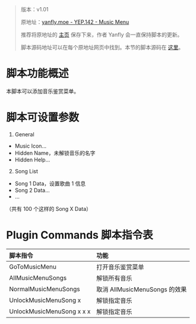 > 版本：v1.01
>
> 原地址：[yanfly.moe - YEP.142 - Music Menu](http://yanfly.moe/2017/06/16/yep-142-music-menu-rpg-maker-mv/)
> 
> 推荐将原地址的 [主页](http://yanfly.moe/yep/) 保存下来，作者 Yanfly 会一直保持脚本的更新。
> 
> 脚本源码地址可以在每个原地址网页中找到。本节的脚本源码在 [这里](https://www.dropbox.com/s/z3abimjnxiugqdh/YEP_MusicMenu.js?dl=0)。

# 脚本功能概述

本脚本可以添加音乐鉴赏菜单。

# 脚本可设置参数

1. General

- Music Icon...
- Hidden Name，未解锁音乐的名字
- Hidden Help...

2. Song List

- Song 1 Data，设置歌曲 1 信息
- Song 2 Data...
- ...

（共有 100 个这样的 Song X Data）

# Plugin Commands 脚本指令表

脚本指令|功能
:-|:-
GoToMusicMenu            |打开音乐鉴赏菜单
AllMusicMenuSongs|解锁所有音乐
NormalMusicMenuSongs|取消 AllMusicMenuSongs 的效果
UnlockMusicMenuSong x|解锁指定音乐
UnlockMusicMenuSong x x x|解锁指定音乐
